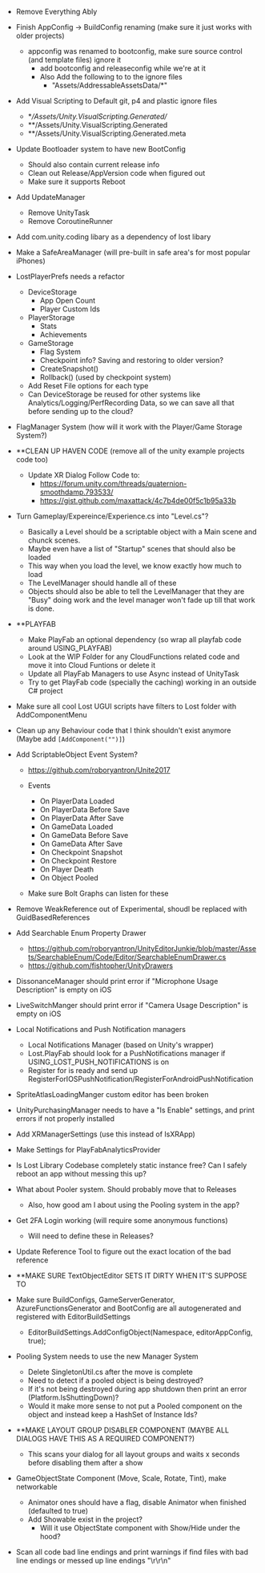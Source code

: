 
* Remove Everything Ably

* Finish AppConfig -> BuildConfig renaming (make sure it just works with older projects)
  * appconfig was renamed to bootconfig, make sure source control (and template files) ignore it
    * add bootconfig and releaseconfig while we're at it
    * Also Add the following to to the ignore files
      * "Assets/AddressableAssetsData/*"

* Add Visual Scripting to Default git, p4 and plastic ignore files
  * **/Assets/Unity.VisualScripting.Generated/*
  * **/Assets/Unity.VisualScripting.Generated
  * **/Assets/Unity.VisualScripting.Generated.meta

* Update Bootloader system to have new BootConfig
  * Should also contain current release info
  * Clean out Release/AppVersion code when figured out
  * Make sure it supports Reboot

* Add UpdateManager
  * Remove UnityTask
  * Remove CoroutineRunner

* Add com.unity.coding libary as a dependency of lost libary

* Make a SafeAreaManager (will pre-built in safe area's for most popular iPhones)

* LostPlayerPrefs needs a refactor
  * DeviceStorage
    * App Open Count
    * Player Custom Ids
  * PlayerStorage
    * Stats
    * Achievements
  * GameStorage 
    * Flag System
    * Checkpoint info?  Saving and restoring to older version?
    * CreateSnapshot()
    * Rollback() (used by checkpoint system)
  * Add Reset File options for each type
  * Can DeviceStorage be reused for other systems like Analytics/Logging/PerfRecording Data, so we can save all that before sending up to the cloud?

* FlagManager System (how will it work with the Player/Game Storage System?)

* **CLEAN UP HAVEN CODE (remove all of the unity example projects code too)
  * Update XR Dialog Follow Code to:
    * https://forum.unity.com/threads/quaternion-smoothdamp.793533/
    * https://gist.github.com/maxattack/4c7b4de00f5c1b95a33b

* Turn Gameplay/Expereince/Experience.cs into "Level.cs"?
  * Basically a Level should be a scriptable object with a Main scene and chunck scenes.
  * Maybe even have a list of "Startup" scenes that should also be loaded
  * This way when you load the level, we know exactly how much to load
  * The LevelManager should handle all of these
  * Objects should also be able to tell the LevelManager that they are "Busy" doing work and the level manager won't fade up till that work is done.

* **PLAYFAB
  * Make PlayFab an optional dependency (so wrap all playfab code around USING_PLAYFAB)
  * Look at the WIP Folder for any CloudFunctions related code and move it into Cloud Funtions or delete it
  * Update all PlayFab Managers to use Async instead of UnityTask
  * Try to get PlayFab code (specially the caching) working in an outside C# project

* Make sure all cool Lost UGUI scripts have filters to Lost folder with AddComponentMenu

* Clean up any Behaviour code that I think shouldn't exist anymore (Maybe add ```[AddComponent("")]```)

* Add ScriptableObject Event System?
  * https://github.com/roboryantron/Unite2017
  * Events
    * On PlayerData Loaded
    * On PlayerData Before Save
    * On PlayerData After Save
    * On GameData Loaded
    * On GameData Before Save
    * On GameData After Save
    * On Checkpoint Snapshot
    * On Checkpoint Restore
    * On Player Death
    * On Object Pooled
  
  * Make sure Bolt Graphs can listen for these

* Remove WeakReference out of Experimental, shoudl be replaced with GuidBasedReferences

* Add Searchable Enum Property Drawer
  * https://github.com/roboryantron/UnityEditorJunkie/blob/master/Assets/SearchableEnum/Code/Editor/SearchableEnumDrawer.cs
  * https://github.com/fishtopher/UnityDrawers
  

* DissonanceManager should print error if "Microphone Usage Description" is empty on iOS

* LiveSwitchManger should print error if "Camera Usage Description" is empty on iOS

* Local Notifications and Push Notification managers
  * Local Notifications Manager (based on Unity's wrapper)
  * Lost.PlayFab should look for a PushNotifications manager if USING_LOST_PUSH_NOTIFICATIONS is on
  * Register for is ready and send up RegisterForIOSPushNotification/RegisterForAndroidPushNotification


* SpriteAtlasLoadingManger custom editor has been broken
* UnityPurchasingManager needs to have a "Is Enable" settings, and print errors if not properly installed
* Add XRManagerSettings (use this instead of IsXRApp)
* Make Settings for PlayFabAnalyticsProvider
* Is Lost Library Codebase completely static instance free?  Can I safely reboot an app without messing this up?
* What about Pooler system.  Should probably move that to Releases
  * Also, how good am I about using the Pooling system in the app?
* Get 2FA Login working (will require some anonymous functions)
  * Will need to define these in Releases?
* Update Reference Tool to figure out the exact location of the bad reference
* **MAKE SURE TextObjectEditor SETS IT DIRTY WHEN IT'S SUPPOSE TO
* Make sure BuildConfigs, GameServerGenerator, AzureFunctionsGenerator and BootConfig are 
  all autogenerated and registered with EditorBuildSettings
    * EditorBuildSettings.AddConfigObject(Namespace, editorAppConfig, true);

* Pooling System needs to use the new Manager System
  * Delete SingletonUtil.cs after the move is complete
  * Need to detect if a pooled object is being destroyed?
  * If it's not being destroyed during app shutdown then print an error (Platform.IsShuttingDown)?
  * Would it make more sense to not put a Pooled component on the object and instead keep a HashSet of Instance Ids?


* **MAKE LAYOUT GROUP DISABLER COMPONENT (MAYBE ALL DIALOGS HAVE THIS AS A REQUIRED COMPONENT?)
  * This scans your dialog for all layout groups and waits x seconds before disabling them after a show

* GameObjectState Component (Move, Scale, Rotate, Tint), make networkable
    * Animator ones should have a flag, disable Animator when finished (defaulted to true)
    * Add Showable exist in the project?
      * Will it use ObjectState component with Show/Hide under the hood?

* Scan all code bad line endings and print warnings if find files with bad line endings
  or messed up line endings "\r\r\n"

